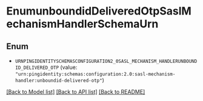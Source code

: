 # EnumunboundidDeliveredOtpSaslMechanismHandlerSchemaUrn

## Enum


* `URNPINGIDENTITYSCHEMASCONFIGURATION2_0SASL_MECHANISM_HANDLERUNBOUNDID_DELIVERED_OTP` (value: `"urn:pingidentity:schemas:configuration:2.0:sasl-mechanism-handler:unboundid-delivered-otp"`)


[[Back to Model list]](../README.md#documentation-for-models) [[Back to API list]](../README.md#documentation-for-api-endpoints) [[Back to README]](../README.md)


